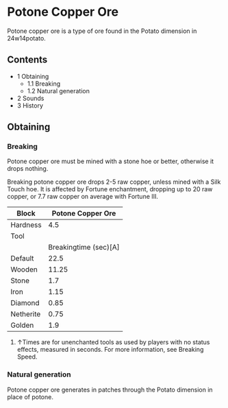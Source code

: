 # Potone Copper Ore
Potone copper ore is a type of ore found in the Potato dimension in 24w14potato.

## Contents
- 1 Obtaining
	- 1.1 Breaking
	- 1.2 Natural generation
- 2 Sounds
- 3 History

## Obtaining
### Breaking
Potone copper ore must be mined with a stone hoe or better, otherwise it drops nothing.

Breaking potone copper ore drops 2-5 raw copper, unless mined with a Silk Touch hoe. It is affected by Fortune enchantment, dropping up to 20 raw copper, or 7.7 raw copper on average with Fortune III.

| Block     | Potone Copper Ore     |
|-----------|-----------------------|
| Hardness  | 4.5                   |
| Tool      |                       |
|           | Breakingtime (sec)[A] |
| Default   | 22.5                  |
| Wooden    | 11.25                 |
| Stone     | 1.7                   |
| Iron      | 1.15                  |
| Diamond   | 0.85                  |
| Netherite | 0.75                  |
| Golden    | 1.9                   |

1. ↑Times are for unenchanted tools as used by players with no status effects, measured in seconds. For more information, see Breaking Speed.

### Natural generation
Potone copper ore generates in patches through the Potato dimension in place of potone.


